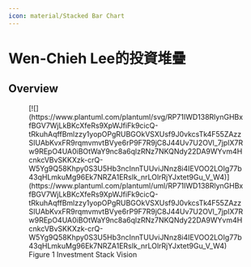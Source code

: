 ```yaml
---
icon: material/Stacked Bar Chart
---
```

# Wen-Chieh Lee的投資堆疊

## Overview

<figure markdown="span">
  [![](https://www.plantuml.com/plantuml/svg/RP71IWD138RlynGHBxfBGV7WjLkBKcXfeRs9XpWJfiFk9cicQ-tRkuhAqffBmlzzy1yopOPgRUBGOkVSXUsf9J0vkcsTk4F55ZAzzSIUAbKvxFR9rqmvmvtBVye6rP9F7R9jC8J44Uv7U2OVl_7jpIX7Rw9REpO4UA0iBOtWaY9nc8a6qlzRNz7NKQNdy22DA9WYvm4HcnkcVBvSKKXzk-crQ-W5Yg9Q58Khpy0S3U5Hb3ncInnTUUviJNnz8i4IEVOO2LOIg77b43qHLmkuMg96Ek7NRZA1ERslk_nrLOlrRjYJxtet9Gu_V_W4)](https://www.plantuml.com/plantuml/uml/RP71IWD138RlynGHBxfBGV7WjLkBKcXfeRs9XpWJfiFk9cicQ-tRkuhAqffBmlzzy1yopOPgRUBGOkVSXUsf9J0vkcsTk4F55ZAzzSIUAbKvxFR9rqmvmvtBVye6rP9F7R9jC8J44Uv7U2OVl_7jpIX7Rw9REpO4UA0iBOtWaY9nc8a6qlzRNz7NKQNdy22DA9WYvm4HcnkcVBvSKKXzk-crQ-W5Yg9Q58Khpy0S3U5Hb3ncInnTUUviJNnz8i4IEVOO2LOIg77b43qHLmkuMg96Ek7NRZA1ERslk_nrLOlrRjYJxtet9Gu_V_W4)
  <figcaption>Figure 1 Investment Stack Vision</figcaption>
</figure>
